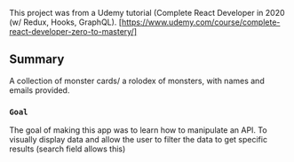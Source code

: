 This project was from a Udemy tutorial (Complete React Developer in 2020 (w/ Redux, Hooks, GraphQL). 
[https://www.udemy.com/course/complete-react-developer-zero-to-mastery/]

## Summary
A collection of monster cards/ a rolodex of monsters, with names and emails provided. 

### `Goal`
The goal of making this app was to learn how to manipulate an API. To visually display data and allow the user to filter the data to get specific results (search field allows this)
